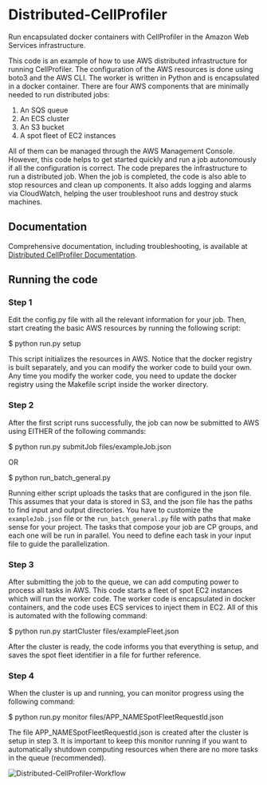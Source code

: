 # Distributed-CellProfiler
Run encapsulated docker containers with CellProfiler in the Amazon Web Services infrastructure.

This code is an example of how to use AWS distributed infrastructure for running CellProfiler.
The configuration of the AWS resources is done using boto3 and the AWS CLI.
The worker is written in Python and is encapsulated in a docker container.
There are four AWS components that are minimally needed to run distributed jobs:

1. An SQS queue
2. An ECS cluster
3. An S3 bucket
4. A spot fleet of EC2 instances

All of them can be managed through the AWS Management Console.
However, this code helps to get started quickly and run a job autonomously if all the configuration is correct.
The code prepares the infrastructure to run a distributed job.
When the job is completed, the code is also able to stop resources and clean up components.
It also adds logging and alarms via CloudWatch, helping the user troubleshoot runs and destroy stuck machines.

## Documentation
Comprehensive documentation, including troubleshooting, is available at [Distributed CellProfiler Documentation](https://distributedscience.github.io/Distributed-CellProfiler).

## Running the code

### Step 1
Edit the config.py file with all the relevant information for your job.
Then, start creating the basic AWS resources by running the following script:

 $ python run.py setup

This script initializes the resources in AWS.
Notice that the docker registry is built separately, and you can modify the worker code to build your own.
Any time you modify the worker code, you need to update the docker registry using the Makefile script inside the worker directory.

### Step 2
After the first script runs successfully, the job can now be submitted to AWS using EITHER of the following commands:

 $ python run.py submitJob files/exampleJob.json

 OR

 $ python run_batch_general.py

Running either script uploads the tasks that are configured in the json file.
This assumes that your data is stored in S3, and the json file has the paths to find input and output directories.
You have to customize the `exampleJob.json` file or the `run_batch_general.py` file with paths that make sense for your project.
The tasks that compose your job are CP groups, and each one will be run in parallel.
You need to define each task in your input file to guide the parallelization.

### Step 3
After submitting the job to the queue, we can add computing power to process all tasks in AWS.
This code starts a fleet of spot EC2 instances which will run the worker code.
The worker code is encapsulated in docker containers, and the code uses ECS services to inject them in EC2.
All of this is automated with the following command:

 $ python run.py startCluster files/exampleFleet.json

After the cluster is ready, the code informs you that everything is setup, and saves the spot fleet identifier
in a file for further reference.

### Step 4
When the cluster is up and running, you can monitor progress using the following command:

 $ python run.py monitor files/APP_NAMESpotFleetRequestId.json

The file APP_NAMESpotFleetRequestId.json is created after the cluster is setup in step 3.
It is important to keep this monitor running if you want to automatically shutdown computing resources when there are no more tasks in the queue (recommended).

![Distributed-CellProfiler-Workflow](https://user-images.githubusercontent.com/54687786/193354229-be6f6de3-1b7e-45ee-a8cf-d18654071070.png)
